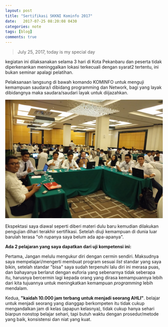 ```yaml
---
layout: post
title: "Sertifikasi SKKNI Kominfo 2017"
date:   2017-07-25 08:20:08 0430
categories: note
tags: [blog]
comments: true
---
```


> July 25, 2017, today is my special day

kegiatan ini dilaksanakan selama 3 hari di Kota Pekanbaru dan peserta tidak diperkenankan meninggalkan lokasi terkecuali dengan syarat2 tertentu, ini bukan seminar apalagi pelatihan. 

Pelaksanaan langsung di bawah komando KOMINFO untuk menguji kemampuan saudara/i dibidang programming dan Network, bagi yang layak dibidangnya maka saudara/saudari layak untuk diijazahkan.

![pict](/assets/img/kom/01.jpg)

Ekspektasi saya diawal seperti diberi materi dulu baru kemudian dilakukan pengujian dihari terakhir sertifikasi. Setelah diuji kemampuan di dunia luar barulah terasa "oh rupanya saya belum ada apa-apanya".

__Ada 2 pelajaran yang saya dapatkan dari uji kompetensi ini:__

Pertama, Jangan melulu mengukur diri dengan cermin sendiri. Maksudnya saya mempelajari/mengerti membuat program sesuai *list* standar yang saya bikin, setelah standar "bisa" saya sudah terpenuhi lalu diri ini merasa puas, dan bahayanya berlarut dengan euforia yang sebenarnya tidak seberapa itu, harusnya bercermin lagi kepada orang yang dirasa kemampuannya lebih dari kita tujuannya untuk meningkatkan kemampuan *programming* lebih mendalam.

Kedua, **"kaidah 10.000 jam terbang untuk menjadi seorang AHLI"**. belajar untuk menjadi seorang yang dianggap berkompeten itu tidak cukup mengandalkan jam di kelas (apapun kelasnya), tidak cukup hanya sehari biarpun nonstop belajar sehari, tapi butuh waktu dengan prosedur/metode yang baik, konsistensi dan niat yang kuat.